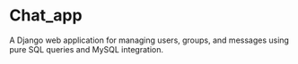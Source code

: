 # Chat_app
A Django web application for managing users, groups, and messages using pure SQL queries and MySQL integration.
